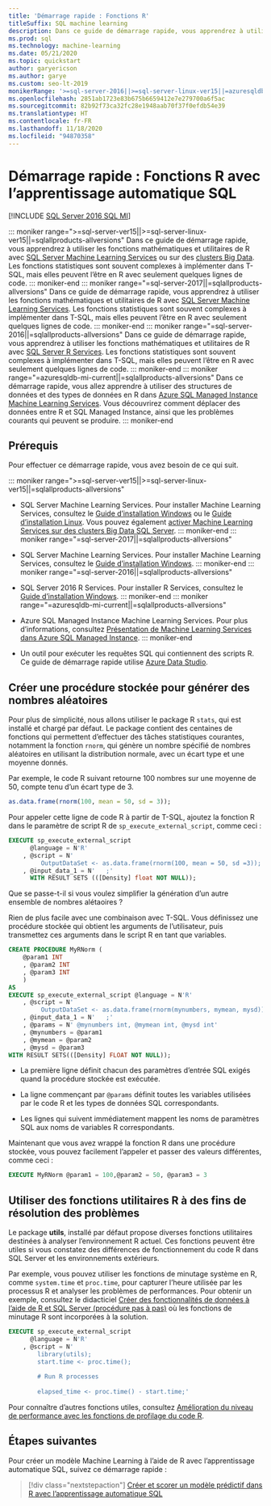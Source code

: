 ```yaml
---
title: 'Démarrage rapide : Fonctions R'
titleSuffix: SQL machine learning
description: Dans ce guide de démarrage rapide, vous apprendrez à utiliser les fonctions mathématiques et utilitaires de R avec l’apprentissage automatique SQL.
ms.prod: sql
ms.technology: machine-learning
ms.date: 05/21/2020
ms.topic: quickstart
author: garyericson
ms.author: garye
ms.custom: seo-lt-2019
monikerRange: '>=sql-server-2016||>=sql-server-linux-ver15||=azuresqldb-mi-current||=sqlallproducts-allversions'
ms.openlocfilehash: 2851ab1723e83b675b6659412e7e279700a6f5ac
ms.sourcegitcommit: 82b92f73ca32fc28e1948aab70f37f0efdb54e39
ms.translationtype: HT
ms.contentlocale: fr-FR
ms.lasthandoff: 11/18/2020
ms.locfileid: "94870358"
---
```

# <a name="quickstart-r-functions-with-sql-machine-learning"></a>Démarrage rapide : Fonctions R avec l’apprentissage automatique SQL
[!INCLUDE [SQL Server 2016 SQL MI](../../includes/applies-to-version/sqlserver2016-asdbmi.md)]

::: moniker range=">=sql-server-ver15||>=sql-server-linux-ver15||=sqlallproducts-allversions"
Dans ce guide de démarrage rapide, vous apprendrez à utiliser les fonctions mathématiques et utilitaires de R avec [SQL Server Machine Learning Services](../sql-server-machine-learning-services.md) ou sur des [clusters Big Data](../../big-data-cluster/machine-learning-services.md). Les fonctions statistiques sont souvent complexes à implémenter dans T-SQL, mais elles peuvent l’être en R avec seulement quelques lignes de code.
::: moniker-end
::: moniker range="=sql-server-2017||=sqlallproducts-allversions"
Dans ce guide de démarrage rapide, vous apprendrez à utiliser les fonctions mathématiques et utilitaires de R avec [SQL Server Machine Learning Services](../sql-server-machine-learning-services.md). Les fonctions statistiques sont souvent complexes à implémenter dans T-SQL, mais elles peuvent l’être en R avec seulement quelques lignes de code.
::: moniker-end
::: moniker range="=sql-server-2016||=sqlallproducts-allversions"
Dans ce guide de démarrage rapide, vous apprendrez à utiliser les fonctions mathématiques et utilitaires de R avec [SQL Server R Services](../r/sql-server-r-services.md). Les fonctions statistiques sont souvent complexes à implémenter dans T-SQL, mais elles peuvent l’être en R avec seulement quelques lignes de code.
::: moniker-end
::: moniker range="=azuresqldb-mi-current||=sqlallproducts-allversions"
Dans ce démarrage rapide, vous allez apprendre à utiliser des structures de données et des types de données en R dans [Azure SQL Managed Instance Machine Learning Services](/azure/azure-sql/managed-instance/machine-learning-services-overview). Vous découvrirez comment déplacer des données entre R et SQL Managed Instance, ainsi que les problèmes courants qui peuvent se produire.
::: moniker-end

## <a name="prerequisites"></a>Prérequis

Pour effectuer ce démarrage rapide, vous avez besoin de ce qui suit.

::: moniker range=">=sql-server-ver15||>=sql-server-linux-ver15||=sqlallproducts-allversions"
- SQL Server Machine Learning Services. Pour installer Machine Learning Services, consultez le [Guide d’installation Windows](../install/sql-machine-learning-services-windows-install.md) ou le [Guide d’installation Linux](../../linux/sql-server-linux-setup-machine-learning.md?toc=%2Fsql%2Fmachine-learning%2Ftoc.json). Vous pouvez également [activer Machine Learning Services sur des clusters Big Data SQL Server](../../big-data-cluster/machine-learning-services.md).
::: moniker-end
::: moniker range="=sql-server-2017||=sqlallproducts-allversions"
- SQL Server Machine Learning Services. Pour installer Machine Learning Services, consultez le [Guide d’installation Windows](../install/sql-machine-learning-services-windows-install.md). 
::: moniker-end
::: moniker range="=sql-server-2016||=sqlallproducts-allversions"
- SQL Server 2016 R Services. Pour installer R Services, consultez le [Guide d’installation Windows](../install/sql-r-services-windows-install.md).
::: moniker-end
::: moniker range="=azuresqldb-mi-current||=sqlallproducts-allversions"
- Azure SQL Managed Instance Machine Learning Services. Pour plus d’informations, consultez [Présentation de Machine Learning Services dans Azure SQL Managed Instance](/azure/azure-sql/managed-instance/machine-learning-services-overview).
::: moniker-end

- Un outil pour exécuter les requêtes SQL qui contiennent des scripts R. Ce guide de démarrage rapide utilise [Azure Data Studio](../../azure-data-studio/what-is.md).

## <a name="create-a-stored-procedure-to-generate-random-numbers"></a>Créer une procédure stockée pour générer des nombres aléatoires

Pour plus de simplicité, nous allons utiliser le package R `stats`, qui est installé et chargé par défaut. Le package contient des centaines de fonctions qui permettent d’effectuer des tâches statistiques courantes, notamment la fonction `rnorm`, qui génère un nombre spécifié de nombres aléatoires en utilisant la distribution normale, avec un écart type et une moyenne donnés.

Par exemple, le code R suivant retourne 100 nombres sur une moyenne de 50, compte tenu d’un écart type de 3.

```R
as.data.frame(rnorm(100, mean = 50, sd = 3));
```

Pour appeler cette ligne de code R à partir de T-SQL, ajoutez la fonction R dans le paramètre de script R de `sp_execute_external_script`, comme ceci :

```sql
EXECUTE sp_execute_external_script
      @language = N'R'
    , @script = N'
         OutputDataSet <- as.data.frame(rnorm(100, mean = 50, sd =3));'
    , @input_data_1 = N'   ;'
      WITH RESULT SETS (([Density] float NOT NULL));
```

Que se passe-t-il si vous voulez simplifier la génération d’un autre ensemble de nombres alétaoires ?

Rien de plus facile avec une combinaison avec T-SQL. Vous définissez une procédure stockée qui obtient les arguments de l’utilisateur, puis transmettez ces arguments dans le script R en tant que variables.

```sql
CREATE PROCEDURE MyRNorm (
    @param1 INT
    , @param2 INT
    , @param3 INT
    )
AS
EXECUTE sp_execute_external_script @language = N'R'
    , @script = N'
         OutputDataSet <- as.data.frame(rnorm(mynumbers, mymean, mysd));'
    , @input_data_1 = N'   ;'
    , @params = N' @mynumbers int, @mymean int, @mysd int'
    , @mynumbers = @param1
    , @mymean = @param2
    , @mysd = @param3
WITH RESULT SETS(([Density] FLOAT NOT NULL));
```

- La première ligne définit chacun des paramètres d’entrée SQL exigés quand la procédure stockée est exécutée.

- La ligne commençant par `@params` définit toutes les variables utilisées par le code R et les types de données SQL correspondants.

- Les lignes qui suivent immédiatement mappent les noms de paramètres SQL aux noms de variables R correspondants.

Maintenant que vous avez wrappé la fonction R dans une procédure stockée, vous pouvez facilement l’appeler et passer des valeurs différentes, comme ceci :

```sql
EXECUTE MyRNorm @param1 = 100,@param2 = 50, @param3 = 3
```

## <a name="use-r-utility-functions-for-troubleshooting"></a>Utiliser des fonctions utilitaires R à des fins de résolution des problèmes

Le package **utils**, installé par défaut propose diverses fonctions utilitaires destinées à analyser l’environnement R actuel. Ces fonctions peuvent être utiles si vous constatez des différences de fonctionnement du code R dans SQL Server et les environnements extérieurs.

Par exemple, vous pouvez utiliser les fonctions de minutage système en R, comme `system.time` et `proc.time`, pour capturer l’heure utilisée par les processus R et analyser les problèmes de performances. Pour obtenir un exemple, consultez le didacticiel [Créer des fonctionnalités de données à l’aide de R et SQL Server (procédure pas à pas)](../tutorials/walkthrough-create-data-features.md) où les fonctions de minutage R sont incorporées à la solution.

```sql
EXECUTE sp_execute_external_script
      @language = N'R'
    , @script = N'
        library(utils);
        start.time <- proc.time();
        
        # Run R processes
        
        elapsed_time <- proc.time() - start.time;'
```

Pour connaître d’autres fonctions utiles, consultez [Amélioration du niveau de performance avec les fonctions de profilage du code R](../r/using-r-code-profiling-functions.md).

## <a name="next-steps"></a>Étapes suivantes

Pour créer un modèle Machine Learning à l’aide de R avec l’apprentissage automatique SQL, suivez ce démarrage rapide :

> [!div class="nextstepaction"]
> [Créer et scorer un modèle prédictif dans R avec l’apprentissage automatique SQL](quickstart-r-train-score-model.md)

